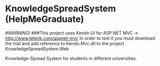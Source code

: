 KnowledgeSpreadSystem (HelpMeGraduate)
==============

#WARNING!
###This project uses Kendo UI for ASP.NET MVC -> http://www.telerik.com/aspnet-mvc 
In order to test it you must download the trial and add reference to Kendo.Mvc.dll to the project KnowledgeSpreadSystem.Web

Knowledge-Spread System for students in different universities.

